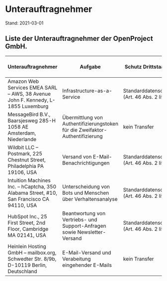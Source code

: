 # Unterauftragnehmer

Stand: 2021-03-01

## Liste der Unterauftragnehmer der OpenProject GmbH.

| **Unterauftragnehmer**                                       | **Aufgabe**                                                  | **Schutz Drittstaatentransfer**                            | OpenProjects Datenschutz-Strategie                         |
| ------------------------------------------------------------ | ------------------------------------------------------------ | ---------------------------------------------------------- | ----------------------------------------------------------- |
| Amazon Web Services EMEA SARL – AWS, 38 Avenue John F. Kennedy, L-1855 Luxemburg | Infrastructure-as-a-Service                                  | Standarddatenschutzklauseln  (Art. 46 Abs. 2 lit. c DSGVO) | Migration zu einem Anbieter mit Unternehmnenssitz in der EU |
| MessageBird B.V.,  Baarsjesweg 285-H  1058 AE Amsterdam, Niederlande | Übermittlung von Authentifizierungstoken für die Zweifaktor-Authentifizierung | kein Transfer                                              |                                                             |
| Wildbit LLC – Postmark, 225 Chestnut Street, Philadelphia PA 19106, USA | Versand von E-Mail-Benachrichtigungen                        | Standarddatenschutzklauseln  (Art. 46 Abs. 2 lit. c DSGVO) | Migration zu einem Anbieter mit Unternehmnenssitz in der EU |
| Intuition Machines Inc. – hCaptcha, 350 Alabama Street, #10, San Francisco CA 94110, USA | Unterscheidung von Bots und Menschen über Verhaltensanalyse | Standarddatenschutzklauseln  (Art. 46 Abs. 2 lit. c DSGVO) |  |
| HubSpot Inc., 25 First Street, 2nd Floor, Cambridge MA 02141, USA | Beantwortung von Vertriebs- und Support-Anfragen sowie Newsletter-Versand | Standarddatenschutzklauseln  (Art. 46 Abs. 2 lit. c DSGVO) | Migration zu einem Anbieter mit Unternehmnenssitz in der EU |
| Heinlein Hosting GmbH – mailbox.org, Schwedter Str. 8/9b, D-10119 Berlin, Deutschland | E-Mail-Versand und Verabeitung eingehender E-Mails           | kein Transfer                                              |                                                             |

